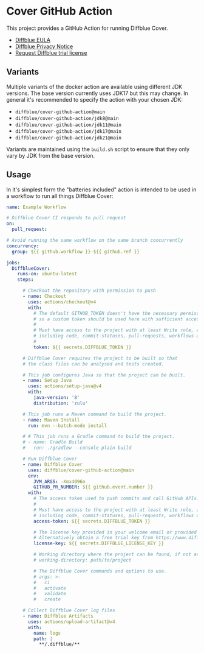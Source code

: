 # Cover GitHub Action

This project provides a GitHub Action for running Diffblue Cover.

- [Diffblue EULA](https://docs.diffblue.com/legal/diffblue-legal/diffblue-end-user-license-agreement-eula)
- [Diffblue Privacy Notice](https://docs.diffblue.com/legal/diffblue-legal/privacy-notice)
- [Request Diffblue trial license](https://www.diffblue.com/try-cover/github)

## Variants

Multiple variants of the docker action are available using different JDK versions.
The base version currently uses JDK17 but this may change.
In general it's recommended to specify the action with your chosen JDK:

- `diffblue/cover-github-action@main`
- `diffblue/cover-github-action/jdk8@main`
- `diffblue/cover-github-action/jdk11@main`
- `diffblue/cover-github-action/jdk17@main`
- `diffblue/cover-github-action/jdk21@main`

Variants are maintained using the `build.sh` script to ensure that they only vary by JDK from the base version.

## Usage

In it's simplest form the "batteries included" action is intended to be used in a workflow to run all things Diffblue Cover:

```yaml
name: Example Workflow

# Diffblue Cover CI responds to pull request
on:
  pull_request:

# Avoid running the same workflow on the same branch concurrently
concurrency:
  group: ${{ github.workflow }}-${{ github.ref }}

jobs:
  DiffblueCover:
    runs-on: ubuntu-latest
    steps:

      # Checkout the repository with permission to push
      - name: Checkout
        uses: actions/checkout@v4
        with:
          # The default GITHUB_TOKEN doesn't have the necessary permissions
          # so a custom token should be used here with sufficient access.
          #
          # Must have access to the project with at least Write role, and scopes
          # including code, commit-statuses, pull-requests, workflows and actions.
          #
          token: ${{ secrets.DIFFBLUE_TOKEN }}

      # Diffblue Cover requires the project to be built so that
      # the class files can be analysed and tests created.

      # This job configures Java so that the project can be built.
      - name: Setup Java
        uses: actions/setup-java@v4
        with:
          java-version: '8'
          distribution: 'zulu'

      # This job runs a Maven command to build the project.
      - name: Maven Install
        run: mvn --batch-mode install

      # # This job runs a Gradle command to build the project.
      # - name: Gradle Build
      #   run: ./gradlew --console plain build

      # Run Diffblue Cover
      - name: Diffblue Cover
        uses: diffblue/cover-github-action@main
        env:
          JVM_ARGS: -Xmx4096m
          GITHUB_PR_NUMBER: ${{ github.event.number }}
        with:
          # The access token used to push commits and call GitHub APIs.
          #
          # Must have access to the project with at least Write role, and scopes
          # including code, commit-statuses, pull-requests, workflows and actions.
          access-token: ${{ secrets.DIFFBLUE_TOKEN }}

          # The license key provided in your welcome email or provided by your organization.
          # Alternatively obtain a free trial key from https://www.diffblue.com/try-cover/github.
          license-key: ${{ secrets.DIFFBLUE_LICENSE_KEY }}

          # Working directory where the project can be found, if not at the root.
          # working-directory: path/to/project

          # The Diffblue Cover commands and options to use.
          # args: >-
          #   ci
          #   activate
          #   validate
          #   create

      # Collect Diffblue Cover log files
      - name: Diffblue Artifacts
        uses: actions/upload-artifact@v4
        with:
          name: logs
          path: |
            **/.diffblue/**
```
